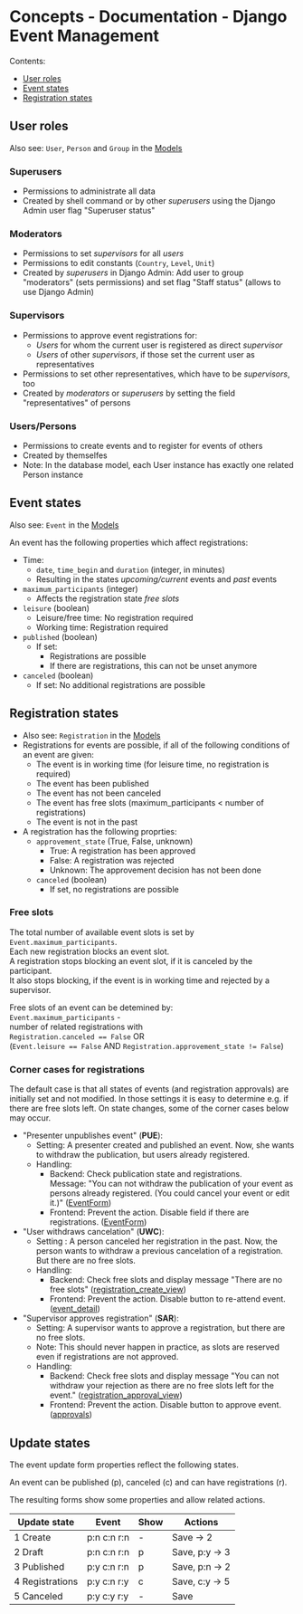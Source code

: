# Concepts - Documentation - Django Event Management

Contents:

- [User roles](#user-roles)
- [Event states](#event-states)
- [Registration states](#registration-states)

## User roles

Also see: `User`, `Person` and `Group` in the [Models](models.md)

### Superusers

- Permissions to administrate all data
- Created by shell command or by other *superusers* using the Django Admin user flag "Superuser status"

### Moderators

- Permissions to set *supervisors* for all *users*
- Permissions to edit constants (`Country`, `Level`, `Unit`)
- Created by *superusers* in Django Admin: Add user to group "moderators" (sets permissions) and set flag "Staff status" (allows to use Django Admin)

### Supervisors

- Permissions to approve event registrations for:
  - *Users* for whom the current user is registered as direct *supervisor*
  - *Users* of other *supervisors*, if those set the current user as representatives
- Permissions to set other representatives, which have to be *supervisors*, too
- Created by *moderators* or *superusers* by setting the field "representatives" of persons

### Users/Persons

- Permissions to create events and to register for events of others
- Created by themselfes
- Note: In the database model, each User instance has exactly one related Person instance

## Event states

Also see: `Event` in the [Models](models.md)

An event has the following properties which affect registrations:

- Time:
  - `date`, `time_begin` and `duration` (integer, in minutes)
  - Resulting in the states *upcoming/current* events and *past* events
- `maximum_participants` (integer)
  - Affects the registration state *free slots*
- `leisure` (boolean)
  - Leisure/free time: No registration required
  - Working time: Registration required
- `published` (boolean)
  - If set:
    - Registrations are possible
    - If there are registrations, this can not be unset anymore
- `canceled` (boolean)
  - If set: No additional registrations are possible

## Registration states

- Also see: `Registration` in the [Models](models.md)
- Registrations for events are possible, if all of the following conditions of an event are given:
  - The event is in working time (for leisure time, no registration is required)
  - The event has been published
  - The event has not been canceled
  - The event has free slots (maximum_participants < number of registrations)
  - The event is not in the past
- A registration has the following proprties:
  - `approvement_state` (True, False, unknown)
    - True: A registration has been approved
    - False: A registration was rejected
    - Unknown: The approvement decision has not been done
  - `canceled` (boolean)
    - If set, no registrations are possible

### Free slots

The total number of available event slots is set by `Event.maximum_participants`.  
Each new registration blocks an event slot.  
A registration stops blocking an event slot, if it is canceled by the participant.  
It also stops blocking, if the event is in working time and rejected by a supervisor.

Free slots of an event can be detemined by:  
`Event.maximum_participants` -  
number of related registrations with  
`Registration.canceled == False` OR  
(`Event.leisure == False` AND `Registration.approvement_state != False`)

### Corner cases for registrations

The default case is that all states of events (and registration approvals) are initially set and not modified.
In those settings it is easy to determine e.g. if there are free slots left.
On state changes, some of the corner cases below may occur.

- "Presenter unpublishes event" (**PUE**):
  - Setting: A presenter created and published an event. Now, she wants to withdraw the publication, but users already registered.
  - Handling:
    - Backend: Check publication state and registrations.  
      Message: "You can not withdraw the publication of your event as persons already registered. (You could cancel your event or edit it.)" ([EventForm](../events/forms.py))
    - Frontend: Prevent the action. Disable field if there are registrations. ([EventForm](../events/forms.py))
- "User withdraws cancelation" (**UWC**):
  - Setting : A person canceled her registration in the past.
  Now, the person wants to withdraw a previous cancelation of a registration.
  But there are no free slots.
  - Handling:
    - Backend: Check free slots and display message "There are no free slots" ([registration_create_view](../events/views.py))
    - Frontend: Prevent the action. Disable button to re-attend event. ([event_detail](../events/templates/events/event_detail.html))
- "Supervisor approves registration" (**SAR**):
  - Setting: A supervisor wants to approve a registration, but there are no free slots.
  - Note: This should never happen in practice, as slots are reserved even if registrations are not approved.
  - Handling:
    - Backend: Check free slots and display message "You can not withdraw your rejection as there are no free slots left for the event." ([registration_approval_view](../events/views.py))
    - Frontend: Prevent the action. Disable button to approve event. ([approvals](../events/templates/events/approvals.html))

## Update states

The event update form properties reflect the following states.

An event can be published (p), canceled (c) and can have registrations (r).

The resulting forms show some properties and allow related actions.

| Update state    | Event       | Show | Actions        |
|-----------------|-------------|------|----------------|
| 1 Create        | p:n c:n r:n | -    | Save      -> 2 |
| 2 Draft         | p:n c:n r:n | p    | Save, p:y -> 3 |
| 3 Published     | p:y c:n r:n | p    | Save, p:n -> 2 |
| 4 Registrations | p:y c:n r:y | c    | Save, c:y -> 5 |
| 5 Canceled      | p:y c:y r:y | -    | Save           |
